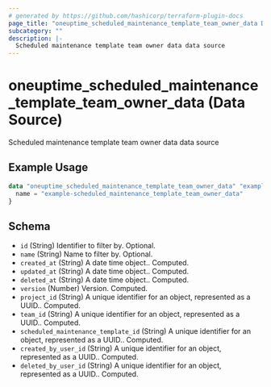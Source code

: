 ```yaml
---
# generated by https://github.com/hashicorp/terraform-plugin-docs
page_title: "oneuptime_scheduled_maintenance_template_team_owner_data Data Source - oneuptime"
subcategory: ""
description: |-
  Scheduled maintenance template team owner data data source
---
```


# oneuptime_scheduled_maintenance_template_team_owner_data (Data Source)

Scheduled maintenance template team owner data data source

## Example Usage

```terraform
data "oneuptime_scheduled_maintenance_template_team_owner_data" "example" {
  name = "example-scheduled_maintenance_template_team_owner_data"
}
```

## Schema

- `id` (String) Identifier to filter by. Optional.
- `name` (String) Name to filter by. Optional.
- `created_at` (String) A date time object.. Computed.
- `updated_at` (String) A date time object.. Computed.
- `deleted_at` (String) A date time object.. Computed.
- `version` (Number) Version. Computed.
- `project_id` (String) A unique identifier for an object, represented as a UUID.. Computed.
- `team_id` (String) A unique identifier for an object, represented as a UUID.. Computed.
- `scheduled_maintenance_template_id` (String) A unique identifier for an object, represented as a UUID.. Computed.
- `created_by_user_id` (String) A unique identifier for an object, represented as a UUID.. Computed.
- `deleted_by_user_id` (String) A unique identifier for an object, represented as a UUID.. Computed.
